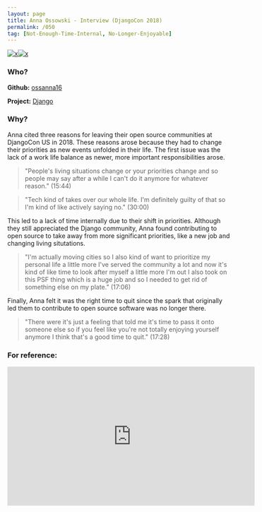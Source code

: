 ```yaml
---
layout: page
title: Anna Ossowski - Interview (DjangoCon 2018)
permalink: /050
tag: [Not-Enough-Time-Internal, No-Longer-Enjoyable]
---
```


[![x](https://img.shields.io/badge/-Not%20Enough%20Time%20(Internal)-darkblue)](/#NETI)[![x](https://img.shields.io/badge/-No%20Longer%20Enjoyable-ff033e)](/#NLE)

### Who?

**Github:** [ossanna16](https://github.com/ossanna16)

**Project:** [Django](https://github.com/django/django)

### Why?

Anna cited three reasons for leaving their open source communities at DjangoCon US in 2018. These reasons arose because they had to change their priorities as new events unfolded in their life. The first issue was the lack of a work life balance as newer, more important responsibilities arose.

> "People's living situations change or your priorities change and so people may say after a while I can't do it anymore for whatever reason." (15:44)

> "Tech kind of takes over our whole life. I'm definitely guilty of that so I'm kind of like actively saying no." (30:00)

This led to a lack of time internally due to their shift in priorities. Although they still appreciated the Django community, Anna found contributing to open source to take away from more significant priorities, like a new job and changing living situtations.

> "I'm actually moving cities so I also kind of want to prioritize my personal life a little more I've served the community a lot and now it's kind of like time to look after myself a little more I'm out I also took on this PSF thing which is a huge job and so I needed to get rid of something else on my plate." (17:06)

Finally, Anna felt it was the right time to quit since the spark that originally led them to contribute to open source software was no longer there.

> "There were it's just a feeling that told me it's time to pass it onto someone else so if you feel like you're not totally enjoying yourself anymore I think that's a good time to quit." (17:28)

### For reference:

<iframe width="560" height="315" src="https://www.youtube.com/embed/Nzi1zKtHv1Q?start=933" title="YouTube video player" frameborder="0" allow="accelerometer; autoplay; clipboard-write; encrypted-media; gyroscope; picture-in-picture" allowfullscreen></iframe>
